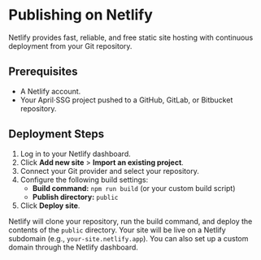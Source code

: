 # Publishing on Netlify

Netlify provides fast, reliable, and free static site hosting with continuous deployment from your Git repository.

## Prerequisites

- A Netlify account.
- Your April⋅SSG project pushed to a GitHub, GitLab, or Bitbucket repository.

## Deployment Steps

1. Log in to your Netlify dashboard.
2. Click **Add new site** > **Import an existing project**.
3. Connect your Git provider and select your repository.
4. Configure the following build settings:
    - **Build command:** `npm run build` (or your custom build script)
    - **Publish directory:** `public`
5. Click **Deploy site**.

Netlify will clone your repository, run the build command, and deploy the contents of the `public` directory. Your site will be live on a Netlify subdomain (e.g., `your-site.netlify.app`). You can also set up a custom domain through the Netlify dashboard.
